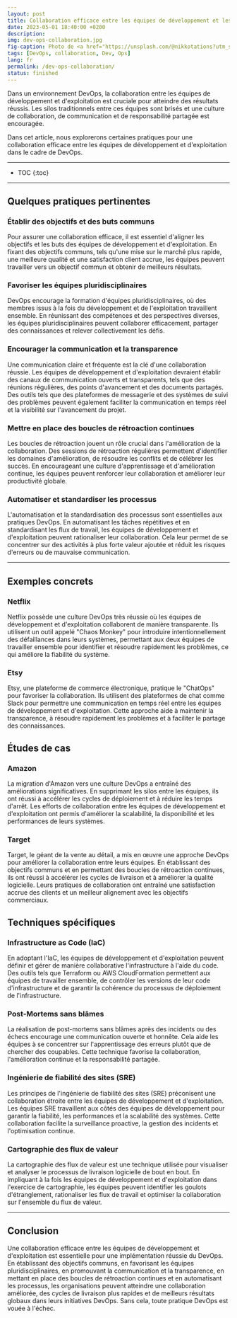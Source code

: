 ```yaml
---
layout: post
title: Collaboration efficace entre les équipes de développement et les équipes opérationnelles dans le cadre du DevOps
date: 2023-05-01 18:40:00 +0200
description: 
img: dev-ops-collaboration.jpg
fig-caption: Photo de <a href="https://unsplash.com/@nikkotations?utm_source=unsplash&utm_medium=referral&utm_content=creditCopyText">nikko macaspac</a> sur <a href="https://unsplash.com/fr/photos/6SNbWyFwuhk?utm_source=unsplash&utm_medium=referral&utm_content=creditCopyText">Unsplash</a>
tags: [DevOps, collaboration, Dev, Ops]
lang: fr
permalink: /dev-ops-collaboration/
status: finished
---
```


Dans un environnement DevOps, la collaboration entre les équipes de développement et d'exploitation est cruciale pour 
atteindre des résultats réussis. Les silos traditionnels entre ces équipes sont brisés et une culture de collaboration, 
de communication et de responsabilité partagée est encouragée.

Dans cet article, nous explorerons certaines pratiques pour une collaboration efficace entre les équipes de 
développement et d'exploitation dans le cadre de DevOps.

<hr class="hr-text" data-content="Plan">

* TOC
{:toc}

<hr class="hr-text" data-content="Pratiques">

## Quelques pratiques pertinentes

### Établir des objectifs et des buts communs
Pour assurer une collaboration efficace, il est essentiel d'aligner les objectifs et les buts des équipes de 
développement et d'exploitation. En fixant des objectifs communs, tels qu'une mise sur le marché plus rapide, une 
meilleure qualité et une satisfaction client accrue, les équipes peuvent travailler vers un objectif commun et obtenir 
de meilleurs résultats.

### Favoriser les équipes pluridisciplinaires
DevOps encourage la formation d'équipes pluridisciplinaires, où des membres issus à la fois du développement et de 
l'exploitation travaillent ensemble. En réunissant des compétences et des perspectives diverses, les équipes 
pluridisciplinaires peuvent collaborer efficacement, partager des connaissances et relever collectivement les défis.

### Encourager la communication et la transparence
Une communication claire et fréquente est la clé d'une collaboration réussie. Les équipes de développement et 
d'exploitation devraient établir des canaux de communication ouverts et transparents, tels que des réunions régulières, 
des points d'avancement et des documents partagés. Des outils tels que des plateformes de messagerie et des systèmes de 
suivi des problèmes peuvent également faciliter la communication en temps réel et la visibilité sur l'avancement du 
projet.

### Mettre en place des boucles de rétroaction continues
Les boucles de rétroaction jouent un rôle crucial dans l'amélioration de la collaboration. Des sessions de rétroaction 
régulières permettent d'identifier les domaines d'amélioration, de résoudre les conflits et de célébrer les succès. En 
encourageant une culture d'apprentissage et d'amélioration continue, les équipes peuvent renforcer leur collaboration et
améliorer leur productivité globale.

### Automatiser et standardiser les processus
L'automatisation et la standardisation des processus sont essentielles aux pratiques DevOps. En automatisant les tâches 
répétitives et en standardisant les flux de travail, les équipes de développement et d'exploitation peuvent rationaliser
leur collaboration. Cela leur permet de se concentrer sur des activités à plus forte valeur ajoutée et réduit les 
risques d'erreurs ou de mauvaise communication.

<hr class="hr-text" data-content="Feedback">

## Exemples concrets

### Netflix
Netflix possède une culture DevOps très réussie où les équipes de développement et d'exploitation collaborent de manière
transparente. Ils utilisent un outil appelé "Chaos Monkey" pour introduire intentionnellement des défaillances dans 
leurs systèmes, permettant aux deux équipes de travailler ensemble pour identifier et résoudre rapidement les problèmes,
ce qui améliore la fiabilité du système.

### Etsy
Etsy, une plateforme de commerce électronique, pratique le "ChatOps" pour favoriser la collaboration. Ils utilisent des 
plateformes de chat comme Slack pour permettre une communication en temps réel entre les équipes de développement et 
d'exploitation. Cette approche aide à maintenir la transparence, à résoudre rapidement les problèmes et à faciliter le 
partage des connaissances.

## Études de cas

### Amazon
La migration d'Amazon vers une culture DevOps a entraîné des améliorations significatives. En supprimant les silos entre
les équipes, ils ont réussi à accélérer les cycles de déploiement et à réduire les temps d'arrêt. Les efforts de 
collaboration entre les équipes de développement et d'exploitation ont permis d'améliorer la scalabilité, la 
disponibilité et les performances de leurs systèmes.

### Target
Target, le géant de la vente au détail, a mis en œuvre une approche DevOps pour améliorer la collaboration entre leurs 
équipes. En établissant des objectifs communs et en permettant des boucles de rétroaction continues, ils ont réussi à 
accélérer les cycles de livraison et à améliorer la qualité logicielle. Leurs pratiques de collaboration ont entraîné 
une satisfaction accrue des clients et un meilleur alignement avec les objectifs commerciaux.

## Techniques spécifiques

### Infrastructure as Code (IaC)
En adoptant l'IaC, les équipes de développement et d'exploitation peuvent définir et gérer de manière collaborative 
l'infrastructure à l'aide du code. Des outils tels que Terraform ou AWS CloudFormation permettent aux équipes de 
travailler ensemble, de contrôler les versions de leur code d'infrastructure et de garantir la cohérence du processus 
de déploiement de l'infrastructure.

### Post-Mortems sans blâmes
La réalisation de post-mortems sans blâmes après des incidents ou des échecs encourage une communication ouverte et
honnête. Cela aide les équipes à se concentrer sur l'apprentissage des erreurs plutôt que de chercher des coupables. 
Cette technique favorise la collaboration, l'amélioration continue et la responsabilité partagée.

### Ingénierie de fiabilité des sites (SRE)
Les principes de l'ingénierie de fiabilité des sites (SRE) préconisent une collaboration étroite entre les équipes de 
développement et d'exploitation. Les équipes SRE travaillent aux côtés des équipes de développement pour garantir la 
fiabilité, les performances et la scalabilité des systèmes. Cette collaboration facilite la surveillance proactive, la 
gestion des incidents et l'optimisation continue.

### Cartographie des flux de valeur
La cartographie des flux de valeur est une technique utilisée pour visualiser et analyser le processus de livraison 
logicielle de bout en bout. En impliquant à la fois les équipes de développement et d'exploitation dans l'exercice de 
cartographie, les équipes peuvent identifier les goulots d'étranglement, rationaliser les flux de travail et optimiser 
la collaboration sur l'ensemble du flux de valeur.

<hr class="hr-text" data-content="Conclusion">

## Conclusion

Une collaboration efficace entre les équipes de développement et d'exploitation est essentielle pour une implémentation 
réussie du DevOps. En établissant des objectifs communs, en favorisant les équipes pluridisciplinaires, en promouvant 
la communication et la transparence, en mettant en place des boucles de rétroaction continues et en automatisant les 
processus, les organisations peuvent atteindre une collaboration améliorée, des cycles de livraison plus rapides et de 
meilleurs résultats globaux dans leurs initiatives DevOps. Sans cela, toute pratique DevOps est vouée à l'échec.
